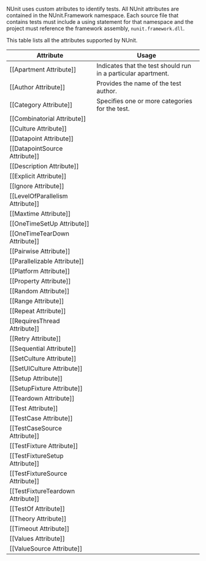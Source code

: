 NUnit uses custom atributes to identify tests. All NUnit attributes are contained in the NUnit.Framework namespace. Each source file that contains tests must include a using statement for that namespace and the project must reference the framework assembly, `nunit.framework.dll`.

This table lists all the attributes supported by NUnit. 

|   Attribute                       |    Usage    |
|-----------------------------------|-------------|
| [[Apartment Attribute]]           | Indicates that the test should run in a particular apartment. |
| [[Author Attribute]]              | Provides the name of the test author. |
| [[Category Attribute]]            | Specifies one or more categories for the test. |
| [[Combinatorial Attribute]]       ||
| [[Culture Attribute]]             ||
| [[Datapoint Attribute]]           ||
| [[DatapointSource Attribute]]     ||
| [[Description Attribute]]         ||
| [[Explicit Attribute]]            ||
| [[Ignore Attribute]]              ||
| [[LevelOfParallelism Attribute]]  ||
| [[Maxtime Attribute]]             ||
| [[OneTimeSetUp Attribute]]        ||
| [[OneTimeTearDown Attribute]]     ||
| [[Pairwise Attribute]]            ||
| [[Parallelizable Attribute]]      ||
| [[Platform Attribute]]            ||
| [[Property Attribute]]            ||
| [[Random Attribute]]              ||
| [[Range Attribute]]               ||
| [[Repeat Attribute]]              ||
| [[RequiresThread Attribute]]      ||
| [[Retry Attribute]]               ||
| [[Sequential Attribute]]          ||
| [[SetCulture Attribute]]          ||
| [[SetUICulture Attribute]]        ||
| [[Setup Attribute]]               ||
| [[SetupFixture Attribute]]        ||
| [[Teardown Attribute]]            ||
| [[Test Attribute]]                ||
| [[TestCase Attribute]]            ||
| [[TestCaseSource Attribute]]      ||
| [[TestFixture Attribute]]         ||
| [[TestFixtureSetup Attribute]]    ||
| [[TestFixtureSource Attribute]]   ||
| [[TestFixtureTeardown Attribute]] ||
| [[TestOf Attribute]]              ||
| [[Theory Attribute]]              ||
| [[Timeout Attribute]]             ||
| [[Values Attribute]]              ||
| [[ValueSource Attribute]]         ||
